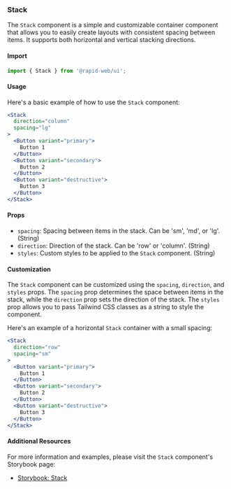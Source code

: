 ### Stack

The `Stack` component is a simple and customizable container component that allows you to easily create layouts with consistent spacing between items. It supports both horizontal and vertical stacking directions.

#### Import
```jsx
import { Stack } from '@rapid-web/ui';
```

#### Usage

Here's a basic example of how to use the `Stack` component:
```jsx
<Stack
  direction="column"
  spacing="lg"
>
  <Button variant="primary">
    Button 1
  </Button>
  <Button variant="secondary">
    Button 2
  </Button>
  <Button variant="destructive">
    Button 3
  </Button>
</Stack>
```

#### Props

-   `spacing`: Spacing between items in the stack. Can be 'sm', 'md', or 'lg'. (String)
-   `direction`: Direction of the stack. Can be 'row' or 'column'. (String)
-   `styles`: Custom styles to be applied to the `Stack` component. (String)

#### Customization

The `Stack` component can be customized using the `spacing`, `direction`, and `styles` props. The `spacing` prop determines the space between items in the stack, while the `direction` prop sets the direction of the stack. The `styles` prop allows you to pass Tailwind CSS classes as a string to style the component.

Here's an example of a horizontal `Stack` container with a small spacing:

```jsx
<Stack
  direction="row"
  spacing="sm"
>
  <Button variant="primary">
    Button 1
  </Button>
  <Button variant="secondary">
    Button 2
  </Button>
  <Button variant="destructive">
    Button 3
  </Button>
</Stack>
```

#### Additional Resources

For more information and examples, please visit the `Stack` component's Storybook page:

-   [Storybook: Stack](https://storybook.rapid.cincinnati.ventures/?path=/docs/components-layout-stack--primary)

